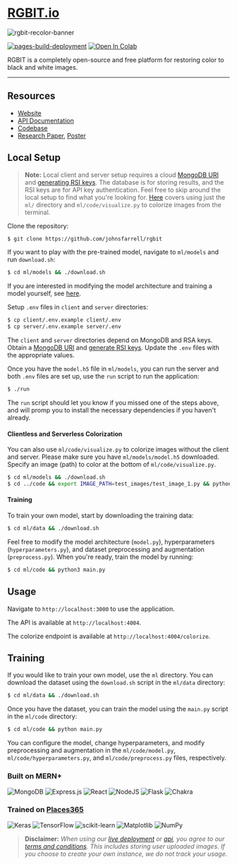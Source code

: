 # [RGBIT.io](https://johnsfarrell.github.io/rgbit)

![rgbit-recolor-banner](https://github.com/johnsfarrell/rgbit/assets/69059806/aa7655a4-1264-46e7-b191-c601795d02f1)


[![pages-build-deployment](https://github.com/johnsfarrell/rgbit/actions/workflows/pages/pages-build-deployment/badge.svg?branch=gh-pages)](https://github.com/johnsfarrell/rgbit/actions/workflows/pages/pages-build-deployment) 
<a target="_blank" href="https://colab.research.google.com/github/johnsfarrell/rgbit/blob/main/ml/code/rgbit.ipynb">
  <img src="https://colab.research.google.com/assets/colab-badge.svg" alt="Open In Colab"/>
</a>

RGBIT is a completely open-source and free platform for restoring color to black and white images. 

<hr>

## Resources

- [Website](https://johnsfarrell.github.io/rgbit)
- [API Documentation](https://johnsfarrell.github.io/rgbit#api)
- [Codebase](https://github.com/johnsfarrell/rgbit)
- [Research Paper](https://johnsfarrell.github.io/rgbit/research.pdf), [Poster](https://johnsfarrell.github.io/rgbit/poster.pdf)

## Local Setup

> **Note:** Local client and server setup requires a cloud [MongoDB URI](https://www.mongodb.com/resources/products/platform/mongodb-atlas-tutorial) and [generating RSI keys](https://www.ssh.com/ssh/keygen/). The database is for storing results, and the RSI keys are for API key authentication. Feel free to skip around the local setup to find what you're looking for. [Here](https://github.com/johnsfarrell/rgbit?tab=readme-ov-file#clientless-and-serverless-colorization) covers using just the `ml/` directory and `ml/code/visualize.py` to colorize images from the terminal. 

Clone the repository:

```bash
$ git clone https://github.com/johnsfarrell/rgbit
```

If you want to play with the pre-trained model, navigate to `ml/models` and run `download.sh`:

```bash
$ cd ml/models && ./download.sh
```

If you are interested in modifying the model architecture and training a model yourself, see [here](https://github.com/johnsfarrell/rgbit?tab=readme-ov-file#training).

Setup `.env` files in `client` and `server` directories:

```bash
$ cp client/.env.example client/.env
$ cp server/.env.example server/.env
```

The `client` and `server` directories depend on MongoDB and RSA keys. Obtain a [MongoDB URI](https://www.mongodb.com/resources/products/platform/mongodb-atlas-tutorial) and [generate RSI keys](https://www.ssh.com/ssh/keygen/). Update the `.env` files with the appropriate values.

Once you have the `model.h5` file in `ml/models`, you can run the server and both `.env` files are set up, use the `run` script to run the application:

```bash
$ ./run
```

The `run` script should let you know if you missed one of the steps above, and will promp you to install the necessary dependencies if you haven't already.

#### Clientless and Serverless Colorization

You can also use `ml/code/visualize.py` to colorize images without the client and server. Please make sure you have `ml/models/model.h5` downloaded. Specify an image (path) to color at the bottom of `ml/code/visualize.py`.

```bash
$ cd ml/models && ./download.sh
$ cd ../code && export IMAGE_PATH=test_images/test_image_1.py && python3 visualize.py
```

#### Training

To train your own model, start by downloading the training data:

```bash
$ cd ml/data && ./download.sh
```

Feel free to modify the model architecture (`model.py`), hyperparameters (`hyperparameters.py`), and dataset preprocessing and augmentation (`preprocess.py`). When you're ready, train the model by running:

```bash
$ cd ml/code && python3 main.py
```

## Usage

Navigate to `http://localhost:3000` to use the application.

The API is available at `http://localhost:4004`.

The colorize endpoint is available at `http://localhost:4004/colorize`.

## Training

If you would like to train your own model, use the `ml` directory. You can download the dataset using the `download.sh` script in the `ml/data` directory:

```bash
$ cd ml/data && ./download.sh
```

Once you have the dataset, you can train the model using the `main.py` script in the `ml/code` directory:

```bash
$ cd ml/code && python main.py
```

You can configure the model, change hyperparameters, and modify preprocessing and augmentation in the `ml/code/model.py`, `ml/code/hyperparameters.py`, and `ml/code/preprocess.py` files, respectively.

### Built on MERN+

![MongoDB](https://img.shields.io/badge/MongoDB-%234ea94b.svg?style=for-the-badge&logo=mongodb&logoColor=white) ![Express.js](https://img.shields.io/badge/express.js-%23404d59.svg?style=for-the-badge&logo=express&logoColor=%2361DAFB) ![React](https://img.shields.io/badge/react-%2320232a.svg?style=for-the-badge&logo=react&logoColor=%2361DAFB) ![NodeJS](https://img.shields.io/badge/node.js-6DA55F?style=for-the-badge&logo=node.js&logoColor=white) ![Flask](https://img.shields.io/badge/flask-%23000.svg?style=for-the-badge&logo=flask&logoColor=white) ![Chakra](https://img.shields.io/badge/chakra-%234ED1C5.svg?style=for-the-badge&logo=chakraui&logoColor=white)

### Trained on [Places365](http://places.csail.mit.edu/)

![Keras](https://img.shields.io/badge/Keras-%23D00000.svg?style=for-the-badge&logo=Keras&logoColor=white) ![TensorFlow](https://img.shields.io/badge/TensorFlow-%23FF6F00.svg?style=for-the-badge&logo=TensorFlow&logoColor=white) ![scikit-learn](https://img.shields.io/badge/scikit--learn-%23F7931E.svg?style=for-the-badge&logo=scikit-learn&logoColor=white) ![Matplotlib](https://img.shields.io/badge/Matplotlib-%23ffffff.svg?style=for-the-badge&logo=Matplotlib&logoColor=black) ![NumPy](https://img.shields.io/badge/numpy-%23013243.svg?style=for-the-badge&logo=numpy&logoColor=white)

> **Disclaimer:** *When using our [live deployment](https://johnsfarrell.github.io/rgbit/) or [api](https://johnsfarrell.github.io/rgbit#api), you agree to our [terms and conditions](https://johnsfarrell.github.io/rgbit/#tos). This includes storing user uploaded images. If you choose to create your own instance, we do not track your usage.*

